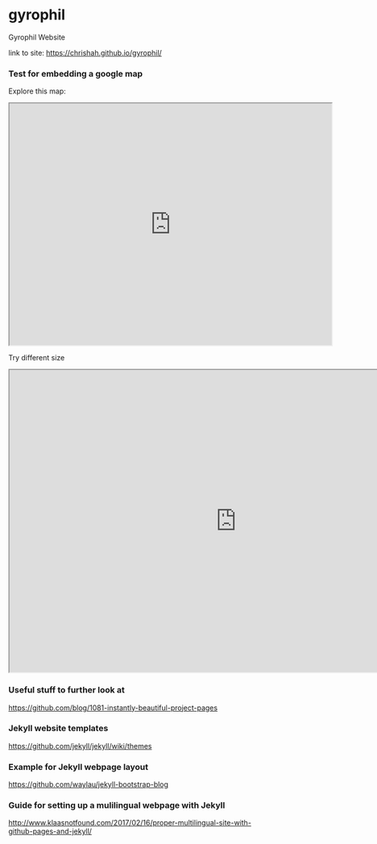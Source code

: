 # gyrophil

Gyrophil Website

link to site: https://chrishah.github.io/gyrophil/


### Test for embedding a google map
Explore this map:

<iframe src="https://www.google.com/maps/d/embed?mid=1k0isw7LL1W9SZ3Hd8SE8EBFiues" width="640" height="480"></iframe>


Try different size
<iframe src="https://www.google.com/maps/d/embed?mid=1k0isw7LL1W9SZ3Hd8SE8EBFiues" width="900" height="600"></iframe>


### Useful stuff to further look at
https://github.com/blog/1081-instantly-beautiful-project-pages

### Jekyll website templates
https://github.com/jekyll/jekyll/wiki/themes

### Example for Jekyll webpage layout
https://github.com/waylau/jekyll-bootstrap-blog

### Guide for setting up a mulilingual webpage with Jekyll
http://www.klaasnotfound.com/2017/02/16/proper-multilingual-site-with-github-pages-and-jekyll/
